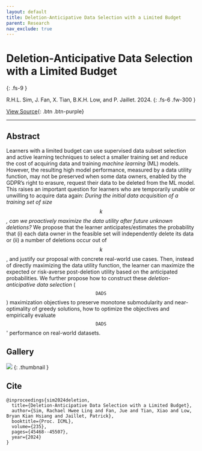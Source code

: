 ```yaml
---
layout: default
title: Deletion-Anticipative Data Selection with a Limited Budget
parent: Research
nav_exclude: true
---
```


# Deletion-Anticipative Data Selection with a Limited Budget
{: .fs-9 }

R.H.L. Sim, J. Fan, X. Tian, B.K.H. Low, and P. Jaillet. 2024.
{: .fs-6 .fw-300 }

[View Source](https://proceedings.mlr.press/v235/sim24a.html){: .btn .btn-purple}

---

## Abstract

Learners with a limited budget can use supervised data subset selection and active learning techniques to select a smaller training set and reduce the cost of acquiring data and training *machine learning* (ML) models. However, the resulting high model performance, measured by a data utility function, may not be preserved when some data owners, enabled by the GDPR’s right to erasure, request their data to be deleted from the ML model. This raises an important question for learners who are temporarily unable or unwilling to acquire data again: *During the initial data acquisition of a training set of size $$k$$, can we proactively maximize the data utility after future unknown deletions?* We propose that the learner anticipates/estimates the probability that (i) each data owner in the feasible set will independently delete its data or (ii) a number of deletions occur out of $$k$$, and justify our proposal with concrete real-world use cases. Then, instead of directly maximizing the data utility function, the learner can maximize the expected or risk-averse post-deletion utility based on the anticipated probabilities. We further propose how to construct these *deletion-anticipative data selection* ($$\mathtt{DADS}$$) maximization objectives to preserve monotone submodularity and near-optimality of greedy solutions, how to optimize the objectives and empirically evaluate $$\mathtt{DADS}$$' performance on real-world datasets.

## Gallery

![](../img/thumbnails/thumbnail-deletion-anticipative-data.png)
{: .thumbnail }

## Cite

```
@inproceedings{sim2024deletion,
  title={Deletion-Anticipative Data Selection with a Limited Budget},
  author={Sim, Rachael Hwee Ling and Fan, Jue and Tian, Xiao and Low, Bryan Kian Hsiang and Jaillet, Patrick},
  booktitle={Proc. ICML},
  volume={235},
  pages={45468--45507},
  year={2024}
}
```
